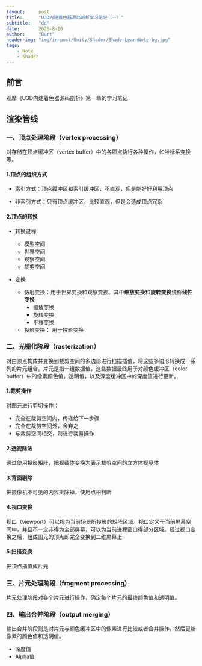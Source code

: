 ```yaml
---
layout:     post
title:      "U3D内建着色器源码剖析学习笔记（一）"
subtitle:   "dd"
date:       2020-8-10
author:     "Burt"
header-img: "img/in-post/Unity/Shader/ShaderLearnNote-bg.jpg"
tags:
    - Note
	- Shader
---
```










## 前言

观摩《U3D内建着色器源码剖析》第一章的学习笔记





## 渲染管线

### 一、顶点处理阶段（vertex processing）

对存储在顶点缓冲区（vertex buffer）中的各项点执行各种操作，如坐标系变换等。

#### 1.顶点的组织方式

- 索引方式：顶点缓冲区和索引缓冲区，不直观，但是能好好利用顶点

- 非索引方式：只有顶点缓冲区，比较直观，但是会造成顶点冗杂


#### 2.顶点的转换

  - 转换过程

       - 模型空间
       - 世界空间
       - 观察空间
       - 裁剪空间

  - 变换

       - 仿射变换：用于世界变换和观察变换。其中**缩放变换**和**旋转变换**统称**线性变换**
            - 缩放变换
            - 旋转变换
            - 平移变换
       - 投影变换： 用于投影变换

  	 

### 二、光栅化阶段（rasterization）

对由顶点构成并变换到裁剪空间的多边形进行扫描插值，将这些多边形转换成一系列的片元组合。片元是指一组数据值，这些数据最终用于对颜色缓冲区（color buffer）中的像素颜色值，透明值，以及深度缓冲区中的深度值进行更新。

#### 1.裁剪操作

对图元进行剪切操作：

- 完全在裁剪空间内，传递给下一步骤
- 完全在裁剪空间外，舍弃之
- 与裁剪空间相交，则进行裁剪操作

#### 2.透视除法

通过使用投影矩阵，把视截体变换为表示裁剪空间的立方体视见体

#### 3.背面剔除

把摄像机不可见的内容排除掉，使用点积判断

#### 4.视口变换

视口（viewport）可以视为当前场景所投影的矩阵区域。视口定义于当前屏幕空间中，并且不一定非得为全部屏幕，可以为当前进程窗口得部分区域。经过视口变换之后，组成图元的顶点即完全变换到二维屏幕上

#### 5.扫描变换

把顶点插值成片元

### 三、片元处理阶段（fragment processing）

片元处理阶段对各个片元进行操作，确定每个片元的最终颜色值和透明值。

### 四、输出合并阶段（output merging）

输出合并阶段则是对片元与颜色缓冲区中的像素进行比较或者合并操作，然后更新像素的颜色值和透明值。

- 深度值
- Alpha值